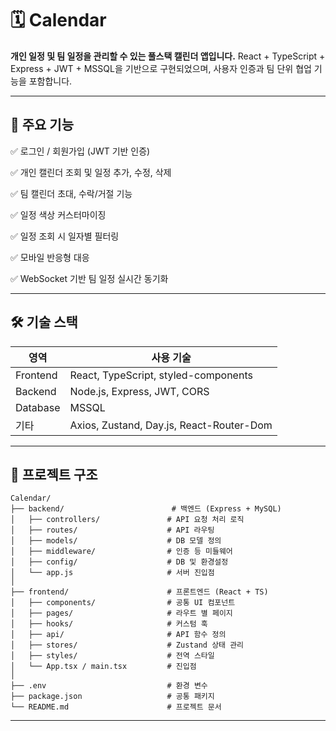 # 🗓️ Calendar

**개인 일정 및 팀 일정을 관리할 수 있는 풀스택 캘린더 앱입니다.**
React + TypeScript + Express + JWT + MSSQL을 기반으로 구현되었으며, 사용자 인증과 팀 단위 협업 기능을 포함합니다.

---

## 📌 주요 기능

✅ 로그인 / 회원가입 (JWT 기반 인증)

✅ 개인 캘린더 조회 및 일정 추가, 수정, 삭제

✅ 팀 캘린더 초대, 수락/거절 기능

✅ 일정 색상 커스터마이징

✅ 일정 조회 시 일자별 필터링

✅ 모바일 반응형 대응

✅ WebSocket 기반 팀 일정 실시간 동기화
 
---

## 🛠️ 기술 스택

| 영역       | 사용 기술                                    |
| -------- | ---------------------------------------- |
| Frontend | React, TypeScript, styled-components     |
| Backend  | Node.js, Express, JWT, CORS              |
| Database | MSSQL                                    |
| 기타       | Axios, Zustand, Day.js, React-Router-Dom |

---

## 📂 프로젝트 구조

```
Calendar/
├── backend/                        # 백엔드 (Express + MySQL)
│   ├── controllers/               # API 요청 처리 로직
│   ├── routes/                    # API 라우팅
│   ├── models/                    # DB 모델 정의
│   ├── middleware/                # 인증 등 미들웨어
│   ├── config/                    # DB 및 환경설정
│   └── app.js                     # 서버 진입점
│
├── frontend/                      # 프론트엔드 (React + TS)
│   ├── components/                # 공통 UI 컴포넌트
│   ├── pages/                     # 라우트 별 페이지
│   ├── hooks/                     # 커스텀 훅
│   ├── api/                       # API 함수 정의
│   ├── stores/                    # Zustand 상태 관리
│   ├── styles/                    # 전역 스타일
│   └── App.tsx / main.tsx         # 진입점
│
├── .env                           # 환경 변수
├── package.json                   # 공통 패키지
└── README.md                      # 프로젝트 문서
```

---


